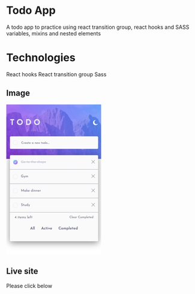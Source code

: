 # Todo App

A todo app to practice using react transition group, react hooks and SASS
variables, mixins and nested elements

# Technologies

React hooks 
React transition group 
Sass

## Image

![](./todo-app.jpg)

## Live site

Please click below


